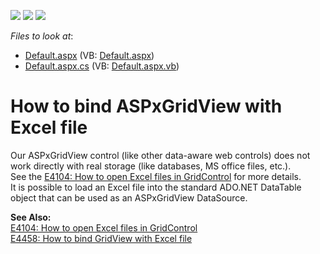 <!-- default badges list -->
![](https://img.shields.io/endpoint?url=https://codecentral.devexpress.com/api/v1/VersionRange/128537914/11.1.12%2B)
[![](https://img.shields.io/badge/Open_in_DevExpress_Support_Center-FF7200?style=flat-square&logo=DevExpress&logoColor=white)](https://supportcenter.devexpress.com/ticket/details/E4457)
[![](https://img.shields.io/badge/📖_How_to_use_DevExpress_Examples-e9f6fc?style=flat-square)](https://docs.devexpress.com/GeneralInformation/403183)
<!-- default badges end -->
<!-- default file list -->
*Files to look at*:

* [Default.aspx](./CS/WebSite/Default.aspx) (VB: [Default.aspx](./VB/WebSite/Default.aspx))
* [Default.aspx.cs](./CS/WebSite/Default.aspx.cs) (VB: [Default.aspx.vb](./VB/WebSite/Default.aspx.vb))
<!-- default file list end -->
# How to bind ASPxGridView with Excel file


<p>Our ASPxGridView control (like other data-aware web controls) does not work directly with real storage (like databases, MS office files, etc.).<br />
See the <a href="https://www.devexpress.com/Support/Center/p/E4104">E4104: How to open Excel files in GridControl</a> for more details.<br />
It is possible to load an Excel file into the standard ADO.NET DataTable object that can be used as an ASPxGridView DataSource.</p><p><strong>See Also:</strong><br />
<a href="https://www.devexpress.com/Support/Center/p/E4104">E4104: How to open Excel files in GridControl</a><br />
<a href="https://www.devexpress.com/Support/Center/p/E4458">E4458: How to bind GridView with Excel file</a></p>

<br/>


